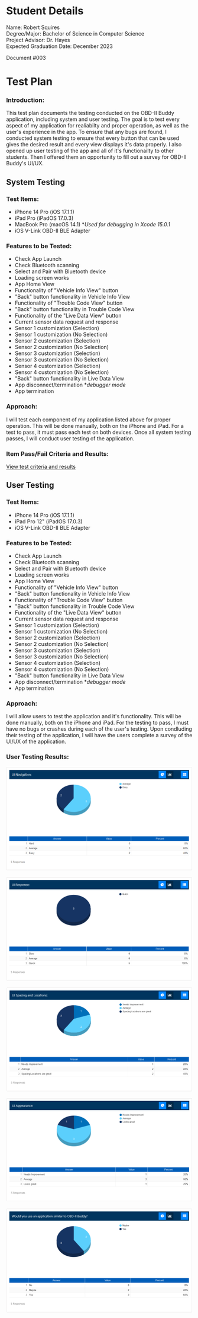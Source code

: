 # Student Details
Name: Robert Squires  
Degree/Major: Bachelor of Science in Computer Science  
Project Advisor: Dr. Hayes  
Expected Graduation Date: December 2023

Document #003

# Test Plan

### Introduction:

This test plan documents the testing conducted on the OBD-II Buddy application, including system and user testing. The goal is to test every aspect of my application for realiabilty and proper operation, as well as the user's experience in the app. To ensure that any bugs are found, I conducted system testing to ensure that every button that can be used gives the desired result and every view displays it's data properly. I also opened up user testing of the app and all of it's functionailty to other students. Then I offered them an opportunity to fill out a survey for OBD-II Buddy's UI/UX.

## System Testing

### Test Items:

- iPhone 14 Pro (iOS 17.1.1)
- iPad Pro (iPadOS 17.0.3)
- MacBook Pro (macOS 14.1) **Used for debugging in Xcode 15.0.1*
- iOS V-Link OBD-II BLE Adapter

### Features to be Tested:
- Check App Launch
- Check Bluetooth scanning
- Select and Pair with Bluetooth device
- Loading screen works
- App Home View
- Functionality of 
"Vehicle Info View" button
- "Back" button functionality in Vehicle Info View
- Functionality of 
"Trouble Code View" button
- "Back" button functionality in Trouble Code View
- Functionality of the
"Live Data View" button
- Current sensor data
request and response
- Sensor 1 customization 
(Selection)
- Sensor 1 customization 
(No Selection)
- Sensor 2 customization 
(Selection)
- Sensor 2 customization 
(No Selection)
- Sensor 3 customization 
(Selection)
- Sensor 3 customization 
(No Selection)
- Sensor 4 customization 
(Selection)
- Sensor 4 customization 
(No Selection)
- "Back" button functionality in Live Data View
- App disconnect/termination **debugger mode*
- App termination

### Approach:
I will test each component of my application listed above for proper operation. This will be done manually, both on the iPhone and iPad. For a test to pass, it must pass each test on both devices. Once all system testing passes, I will conduct user testing of the application.

### Item Pass/Fail Criteria and Results:
<a href="https://github.com/rbsquires/CSU-Capstone-Project/blob/main/media/pdf/OBD-II%20Buddy%20Test%20Plan.pdf" target="_blank">View test criteria and results</a>

## User Testing

### Test Items:

- iPhone 14 Pro (iOS 17.1.1)
- iPad Pro 12" (iPadOS 17.0.3)
- iOS V-Link OBD-II BLE Adapter

### Features to be Tested:
- Check App Launch
- Check Bluetooth scanning
- Select and Pair with Bluetooth device
- Loading screen works
- App Home View
- Functionality of 
"Vehicle Info View" button
- "Back" button functionality in Vehicle Info View
- Functionality of 
"Trouble Code View" button
- "Back" button functionality in Trouble Code View
- Functionality of the
"Live Data View" button
- Current sensor data
request and response
- Sensor 1 customization 
(Selection)
- Sensor 1 customization 
(No Selection)
- Sensor 2 customization 
(Selection)
- Sensor 2 customization 
(No Selection)
- Sensor 3 customization 
(Selection)
- Sensor 3 customization 
(No Selection)
- Sensor 4 customization 
(Selection)
- Sensor 4 customization 
(No Selection)
- "Back" button functionality in Live Data View
- App disconnect/termination **debugger mode*
- App termination

### Approach:
I will allow users to test the application and it's functionality. This will be done manually, both on the iPhone and iPad. For the testing to pass, I must have no bugs or crashes during each of the user's testing. Upon condluding their testing of the application, I will have the users complete a survey of the UI/UX of the application.

### User Testing Results:

![UI-Navigation](https://github.com/rbsquires/CSU-Capstone-Project/blob/main/media/images/User%20Testing%20Survey/UI%20Navigation.png)

![UI-Response](https://github.com/rbsquires/CSU-Capstone-Project/blob/main/media/images/User%20Testing%20Survey/UI%20Response.png)

![UI-Spacing-and-Locations](https://github.com/rbsquires/CSU-Capstone-Project/blob/main/media/images/User%20Testing%20Survey/UI%20Spacing%20and%20Locations.png)

![UI-Appearance](https://github.com/rbsquires/CSU-Capstone-Project/blob/main/media/images/User%20Testing%20Survey/UI%20Appearance.png)

![Use-OBD-II-Buddy](https://github.com/rbsquires/CSU-Capstone-Project/blob/main/media/images/User%20Testing%20Survey/Use%20OBD-II%20Buddy.png)
